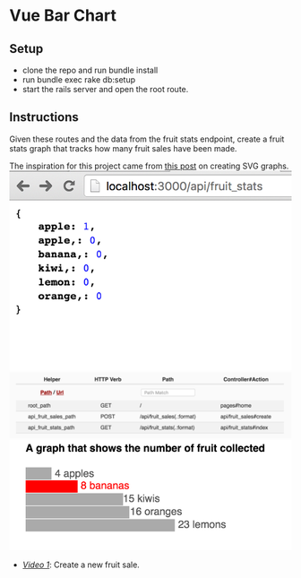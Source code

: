 # Vue Bar Chart

## Setup

* clone the repo and run bundle install
* run bundle exec rake db:setup
* start the rails server and open the root route.

## Instructions

Given these routes and the data from the fruit stats endpoint, create a fruit stats graph that tracks how many fruit sales have been made.

The inspiration for this project came from [this post](https://css-tricks.com/how-to-make-charts-with-svg/) on creating SVG graphs.
![Fruit stats](fruit_stats.png?raw=true)
![Routes](routes.png?raw=true)
![Static Bar Chart](static_bar_chart.png?raw=true)

* *[Video 1](https://youtu.be/Pgbk2ETyJ9c)*: Create a new fruit sale.
